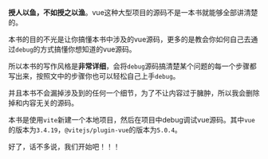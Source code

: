 **授人以鱼，不如授之以渔**。vue这种大型项目的源码不是一本书就能够全部讲清楚的。

本书的目的不光是让你搞懂本书中涉及的vue源码，更多的是教会你如何自己去通过`debug`的方式搞懂你想知道的vue源码。

所以本书的写作风格是**非常详细**，会将`debug`源码搞清楚某个问题的每一个步骤都写出来，按照文中的步骤你也可以轻松自己上手`debug`。

并且本书不会漏掉涉及到的任何一个细节，为了不让内容过于臃肿，所以我会删除掉和内容无关的源码。

本书是使用`vite`新建一个本地项目，然后在项目中debug调试vue源码。其中`vue`的版本为`3.4.19`，`@vitejs/plugin-vue`的版本为`5.0.4`。

好了，话不多说，我们开始吧！！！

